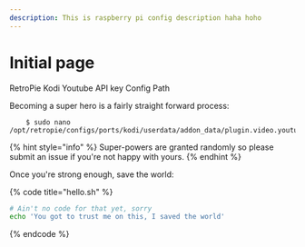 ```yaml
---
description: This is raspberry pi config description haha hoho
---
```


# Initial page

RetroPie Kodi Youtube API key Config Path

Becoming a super hero is a fairly straight forward process:

```
    $ sudo nano /opt/retropie/configs/ports/kodi/userdata/addon_data/plugin.video.youtube/settings.xml
```

{% hint style="info" %}
 Super-powers are granted randomly so please submit an issue if you're not happy with yours.
{% endhint %}

Once you're strong enough, save the world:

{% code title="hello.sh" %}
```bash
# Ain't no code for that yet, sorry
echo 'You got to trust me on this, I saved the world'
```
{% endcode %}



